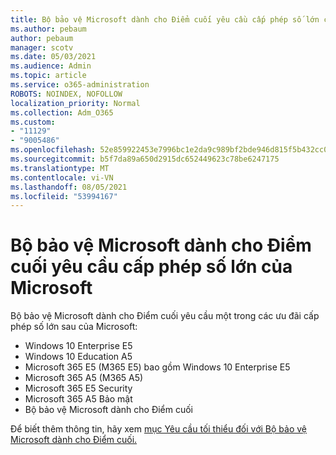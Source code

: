 ```yaml
---
title: Bộ bảo vệ Microsoft dành cho Điểm cuối yêu cầu cấp phép số lớn của Microsoft
ms.author: pebaum
author: pebaum
manager: scotv
ms.date: 05/03/2021
ms.audience: Admin
ms.topic: article
ms.service: o365-administration
ROBOTS: NOINDEX, NOFOLLOW
localization_priority: Normal
ms.collection: Adm_O365
ms.custom:
- "11129"
- "9005486"
ms.openlocfilehash: 52e859922453e7996bc1e2da9c989bf2bde946d815f5b432cc079d94feca4b9b
ms.sourcegitcommit: b5f7da89a650d2915dc652449623c78be6247175
ms.translationtype: MT
ms.contentlocale: vi-VN
ms.lasthandoff: 08/05/2021
ms.locfileid: "53994167"
---
```

# <a name="microsoft-defender-for-endpoint-requires-microsoft-volume-licensing"></a>Bộ bảo vệ Microsoft dành cho Điểm cuối yêu cầu cấp phép số lớn của Microsoft

Bộ bảo vệ Microsoft dành cho Điểm cuối yêu cầu một trong các ưu đãi cấp phép số lớn sau của Microsoft:

- Windows 10 Enterprise E5
- Windows 10 Education A5
- Microsoft 365 E5 (M365 E5) bao gồm Windows 10 Enterprise E5
- Microsoft 365 A5 (M365 A5)
- Microsoft 365 E5 Security
- Microsoft 365 A5 Bảo mật
- Bộ bảo vệ Microsoft dành cho Điểm cuối

Để biết thêm thông tin, hãy xem [mục Yêu cầu tối thiểu đối với Bộ bảo vệ Microsoft dành cho Điểm cuối.](https://docs.microsoft.com/microsoft-365/security/defender-endpoint/minimum-requirements)